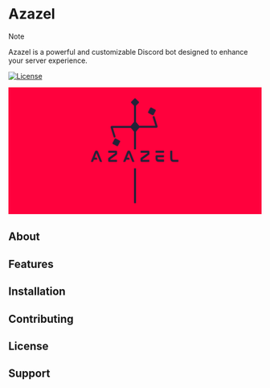 # Azazel

> [!NOTE]
> Azazel is a powerful and customizable Discord bot designed to enhance your server experience.

[![License](https://img.shields.io/badge/License-Apache_2.0-blue.svg)](https://opensource.org/licenses/Apache-2.0)

![Azazel Banner](/img/BANNER-GITHUB.png)

## About

## Features

## Installation

## Contributing

## License

## Support
